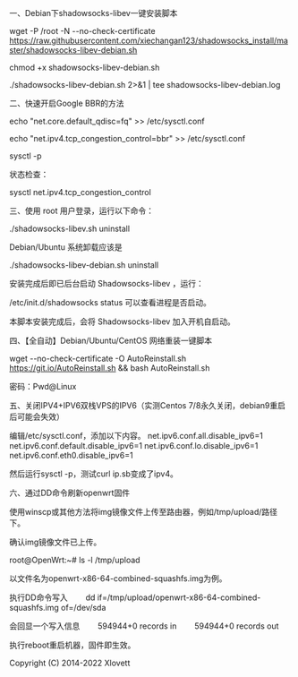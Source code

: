 一、Debian下shadowsocks-libev一键安装脚本

wget -P /root -N --no-check-certificate https://raw.githubusercontent.com/xiechangan123/shadowsocks_install/master/shadowsocks-libev-debian.sh

chmod +x shadowsocks-libev-debian.sh

./shadowsocks-libev-debian.sh 2>&1 | tee shadowsocks-libev-debian.log

二、快速开启Google BBR的方法

echo "net.core.default_qdisc=fq" >> /etc/sysctl.conf

echo "net.ipv4.tcp_congestion_control=bbr" >> /etc/sysctl.conf

sysctl -p

状态检查：

sysctl net.ipv4.tcp_congestion_control

三、使用 root 用户登录，运行以下命令：

./shadowsocks-libev.sh uninstall

Debian/Ubuntu 系统卸载应该是

./shadowsocks-libev-debian.sh uninstall

安装完成后即已后台启动 Shadowsocks-libev ，运行：

/etc/init.d/shadowsocks status 可以查看进程是否启动。

本脚本安装完成后，会将 Shadowsocks-libev 加入开机自启动。

四、【全自动】Debian/Ubuntu/CentOS 网络重装一键脚本

wget --no-check-certificate -O AutoReinstall.sh https://git.io/AutoReinstall.sh && bash AutoReinstall.sh

密码：Pwd@Linux

五、关闭IPV4+IPV6双栈VPS的IPV6（实测Centos 7/8永久关闭，debian9重启后可能会失效）

编辑/etc/sysctl.conf，添加以下内容。
net.ipv6.conf.all.disable_ipv6=1
net.ipv6.conf.default.disable_ipv6=1
net.ipv6.conf.lo.disable_ipv6=1
net.ipv6.conf.eth0.disable_ipv6=1

然后运行sysctl -p，测试curl ip.sb变成了ipv4。

六、通过DD命令刷新openwrt固件

使用winscp或其他方法将img镜像文件上传至路由器，例如/tmp/upload/路径下。

确认img镜像文件已上传。

root@OpenWrt:~# ls -l /tmp/upload

以文件名为openwrt-x86-64-combined-squashfs.img为例。

执行DD命令写入
　　dd if=/tmp/upload/openwrt-x86-64-combined-squashfs.img of=/dev/sda
  
会回显一个写入信息
　　594944+0 records in
　　594944+0 records out
  
执行reboot重启机器，固件即生效。

Copyright (C) 2014-2022 Xlovett
